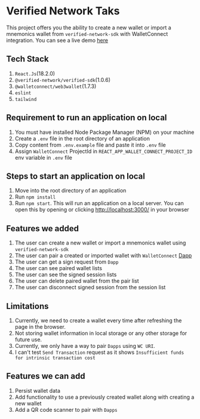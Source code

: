 # Verified Network Taks

This project offers you the ability to create a new wallet or import a mnemonics wallet from `verified-network-sdk` with WalletConnect integration. You can see a live demo [here](https://madhavkabra.github.io/Network_Verified_Task/)

## Tech Stack

1. `React.Js`(18.2.0)
2. `@verified-network/verified-sdk`(1.0.6)
3. `@walletconnect/web3wallet`(1.7.3)
4. `eslint`
5. `tailwind`

## Requirement to run an application on local

1. You must have installed Node Package Manager (NPM) on your machine
2. Create a `.env` file in the root directory of an application
3. Copy content from `.env.example` file and paste it into `.env` file
4. Assign `WalletConnect` ProjectId in `REACT_APP_WALLET_CONNECT_PROJECT_ID` env variable in `.env` file

## Steps to start an application on local

1. Move into the root directory of an application
2. Run `npm install`
3. Run `npm start`. This will run an application on a local server. You can open this by opening or clicking [http://localhost:3000/](http://localhost:3000/) in your browser

## Features we added

1. The user can create a new wallet or import a mnemonics wallet using `verified-network-sdk`
2. The user can pair a created or imported wallet with `WalletConnect` [Dapp](https://react-dapp-v2-with-web3js.vercel.app/)
3. The user can get a sign request from `Dapp`
4. The user can see paired wallet lists
5. The user can see the signed session lists
6. The user can delete paired wallet from the pair list
7. The user can disconnect signed session from the session list

## Limitations

1. Currently, we need to create a wallet every time after refreshing the page in the browser.
2. Not storing wallet information in local storage or any other storage for future use.
3. Currently, we only have a way to pair `Dapps` using `WC URI`.
4. I can't test `Send Transaction` request as it shows
   `Insufficient funds for intrinsic transaction cost`

## Features we can add

1. Persist wallet data
2. Add functionality to use a previously created wallet along with creating a new wallet
3. Add a QR code scanner to pair with `Dapps`
